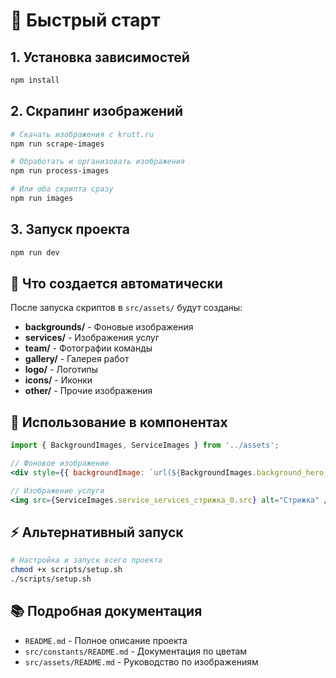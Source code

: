 # 🚀 Быстрый старт

## 1. Установка зависимостей

```bash
npm install
```

## 2. Скрапинг изображений

```bash
# Скачать изображения с krutt.ru
npm run scrape-images

# Обработать и организовать изображения
npm run process-images

# Или оба скрипта сразу
npm run images
```

## 3. Запуск проекта

```bash
npm run dev
```

## 📁 Что создается автоматически

После запуска скриптов в `src/assets/` будут созданы:

- **backgrounds/** - Фоновые изображения
- **services/** - Изображения услуг  
- **team/** - Фотографии команды
- **gallery/** - Галерея работ
- **logo/** - Логотипы
- **icons/** - Иконки
- **other/** - Прочие изображения

## 🎯 Использование в компонентах

```jsx
import { BackgroundImages, ServiceImages } from '../assets';

// Фоновое изображение
<div style={{ backgroundImage: `url(${BackgroundImages.background_hero_фон_1.src})` }} />

// Изображение услуги
<img src={ServiceImages.service_services_стрижка_0.src} alt="Стрижка" />
```

## ⚡ Альтернативный запуск

```bash
# Настройка и запуск всего проекта
chmod +x scripts/setup.sh
./scripts/setup.sh
```

## 📚 Подробная документация

- `README.md` - Полное описание проекта
- `src/constants/README.md` - Документация по цветам
- `src/assets/README.md` - Руководство по изображениям
